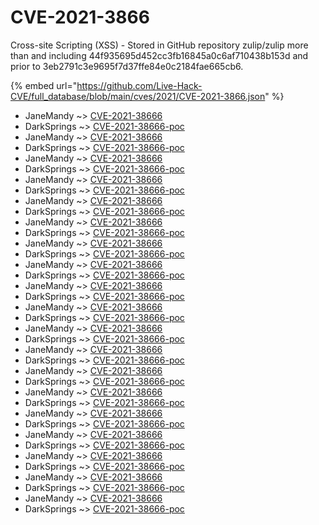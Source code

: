 # CVE-2021-3866

Cross-site Scripting (XSS) - Stored in GitHub repository zulip/zulip more than and including 44f935695d452cc3fb16845a0c6af710438b153d and prior to 3eb2791c3e9695f7d37ffe84e0c2184fae665cb6.

{% embed url="https://github.com/Live-Hack-CVE/full_database/blob/main/cves/2021/CVE-2021-3866.json" %}


* JaneMandy ~> [CVE-2021-38666](https://www.alice-snow.ru/2021/database/cve-2021-3866/cve-2021-38666-janemandy)
* DarkSprings ~> [CVE-2021-38666-poc](https://www.alice-snow.ru/2021/database/cve-2021-3866/cve-2021-38666-poc-darksprings)
* JaneMandy ~> [CVE-2021-38666](https://www.alice-snow.ru/2021/database/cve-2021-3866/cve-2021-38666-janemandy)
* DarkSprings ~> [CVE-2021-38666-poc](https://www.alice-snow.ru/2021/database/cve-2021-3866/cve-2021-38666-poc-darksprings)
* JaneMandy ~> [CVE-2021-38666](https://www.alice-snow.ru/2021/database/cve-2021-3866/cve-2021-38666-janemandy)
* DarkSprings ~> [CVE-2021-38666-poc](https://www.alice-snow.ru/2021/database/cve-2021-3866/cve-2021-38666-poc-darksprings)
* JaneMandy ~> [CVE-2021-38666](https://www.alice-snow.ru/2021/database/cve-2021-3866/cve-2021-38666-janemandy)
* DarkSprings ~> [CVE-2021-38666-poc](https://www.alice-snow.ru/2021/database/cve-2021-3866/cve-2021-38666-poc-darksprings)
* JaneMandy ~> [CVE-2021-38666](https://www.alice-snow.ru/2021/database/cve-2021-3866/cve-2021-38666-janemandy)
* DarkSprings ~> [CVE-2021-38666-poc](https://www.alice-snow.ru/2021/database/cve-2021-3866/cve-2021-38666-poc-darksprings)
* JaneMandy ~> [CVE-2021-38666](https://www.alice-snow.ru/2021/database/cve-2021-3866/cve-2021-38666-janemandy)
* DarkSprings ~> [CVE-2021-38666-poc](https://www.alice-snow.ru/2021/database/cve-2021-3866/cve-2021-38666-poc-darksprings)
* JaneMandy ~> [CVE-2021-38666](https://www.alice-snow.ru/2021/database/cve-2021-3866/cve-2021-38666-janemandy)
* DarkSprings ~> [CVE-2021-38666-poc](https://www.alice-snow.ru/2021/database/cve-2021-3866/cve-2021-38666-poc-darksprings)
* JaneMandy ~> [CVE-2021-38666](https://www.alice-snow.ru/2021/database/cve-2021-3866/cve-2021-38666-janemandy)
* DarkSprings ~> [CVE-2021-38666-poc](https://www.alice-snow.ru/2021/database/cve-2021-3866/cve-2021-38666-poc-darksprings)
* JaneMandy ~> [CVE-2021-38666](https://www.alice-snow.ru/2021/database/cve-2021-3866/cve-2021-38666-janemandy)
* DarkSprings ~> [CVE-2021-38666-poc](https://www.alice-snow.ru/2021/database/cve-2021-3866/cve-2021-38666-poc-darksprings)
* JaneMandy ~> [CVE-2021-38666](https://www.alice-snow.ru/2021/database/cve-2021-3866/cve-2021-38666-janemandy)
* DarkSprings ~> [CVE-2021-38666-poc](https://www.alice-snow.ru/2021/database/cve-2021-3866/cve-2021-38666-poc-darksprings)
* JaneMandy ~> [CVE-2021-38666](https://www.alice-snow.ru/2021/database/cve-2021-3866/cve-2021-38666-janemandy)
* DarkSprings ~> [CVE-2021-38666-poc](https://www.alice-snow.ru/2021/database/cve-2021-3866/cve-2021-38666-poc-darksprings)
* JaneMandy ~> [CVE-2021-38666](https://www.alice-snow.ru/2021/database/cve-2021-3866/cve-2021-38666-janemandy)
* DarkSprings ~> [CVE-2021-38666-poc](https://www.alice-snow.ru/2021/database/cve-2021-3866/cve-2021-38666-poc-darksprings)
* JaneMandy ~> [CVE-2021-38666](https://www.alice-snow.ru/2021/database/cve-2021-3866/cve-2021-38666-janemandy)
* DarkSprings ~> [CVE-2021-38666-poc](https://www.alice-snow.ru/2021/database/cve-2021-3866/cve-2021-38666-poc-darksprings)
* JaneMandy ~> [CVE-2021-38666](https://www.alice-snow.ru/2021/database/cve-2021-3866/cve-2021-38666-janemandy)
* DarkSprings ~> [CVE-2021-38666-poc](https://www.alice-snow.ru/2021/database/cve-2021-3866/cve-2021-38666-poc-darksprings)
* JaneMandy ~> [CVE-2021-38666](https://www.alice-snow.ru/2021/database/cve-2021-3866/cve-2021-38666-janemandy)
* DarkSprings ~> [CVE-2021-38666-poc](https://www.alice-snow.ru/2021/database/cve-2021-3866/cve-2021-38666-poc-darksprings)
* JaneMandy ~> [CVE-2021-38666](https://www.alice-snow.ru/2021/database/cve-2021-3866/cve-2021-38666-janemandy)
* DarkSprings ~> [CVE-2021-38666-poc](https://www.alice-snow.ru/2021/database/cve-2021-3866/cve-2021-38666-poc-darksprings)
* JaneMandy ~> [CVE-2021-38666](https://www.alice-snow.ru/2021/database/cve-2021-3866/cve-2021-38666-janemandy)
* DarkSprings ~> [CVE-2021-38666-poc](https://www.alice-snow.ru/2021/database/cve-2021-3866/cve-2021-38666-poc-darksprings)
* JaneMandy ~> [CVE-2021-38666](https://www.alice-snow.ru/2021/database/cve-2021-3866/cve-2021-38666-janemandy)
* DarkSprings ~> [CVE-2021-38666-poc](https://www.alice-snow.ru/2021/database/cve-2021-3866/cve-2021-38666-poc-darksprings)
* JaneMandy ~> [CVE-2021-38666](https://www.alice-snow.ru/2021/database/cve-2021-3866/cve-2021-38666-janemandy)
* DarkSprings ~> [CVE-2021-38666-poc](https://www.alice-snow.ru/2021/database/cve-2021-3866/cve-2021-38666-poc-darksprings)